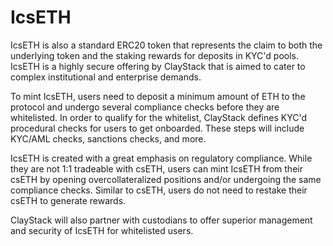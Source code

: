 # IcsETH
IcsETH is also a standard ERC20 token that represents the claim to both the underlying token and the staking rewards for deposits in KYC'd pools. IcsETH is a highly secure offering by ClayStack that is aimed to cater to complex institutional and enterprise demands. 

To mint IcsETH, users need to deposit a minimum amount of ETH to the protocol and undergo several compliance checks before they are whitelisted. In order to qualify for the whitelist, ClayStack defines KYC'd procedural checks for users to get onboarded. These steps will include KYC/AML checks, sanctions checks, and more. 

IcsETH is created with a great emphasis on regulatory compliance. While they are not 1:1 tradeable with csETH, users can mint IcsETH from their csETH by opening overcollateralized positions and/or undergoing the same compliance checks. Similar to csETH, users do not need to restake their csETH to generate rewards. 

ClayStack will also partner with custodians to offer superior management and security of IcsETH for whitelisted users. 
